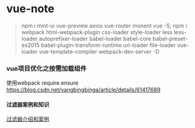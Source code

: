 # vue-note
 > npm i mint-ui vue-preview axios vue-router monent vue -S;
  npm i webpack html-webpack-plugin css-loader style-loader less less-loader 
  autoprefixer-loader babel-loader babel-core babel-preset-es2015
  babel-plugin-transform-runtime url-loader file-loader vue-loader vue-template-compiler
  webpack-dev-server -D
 
 ### vue项目优化之按需加载组件
  使用webpack require.ensure
  https://blog.csdn.net/yangbingbinga/article/details/61417689


#### 过滤器案例和知识
 <a href="https://github.com/JasonLWY/Vue-repository/tree/master/g">过滤器介绍和案例</a>
